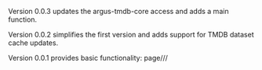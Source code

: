 Version 0.0.3 updates the argus-tmdb-core access and adds a main function.

Version 0.0.2 simplifies the first version and adds support for TMDB dataset cache updates.

Version 0.0.1 provides basic functionality: page/<list name>/<start index>/<page size>
